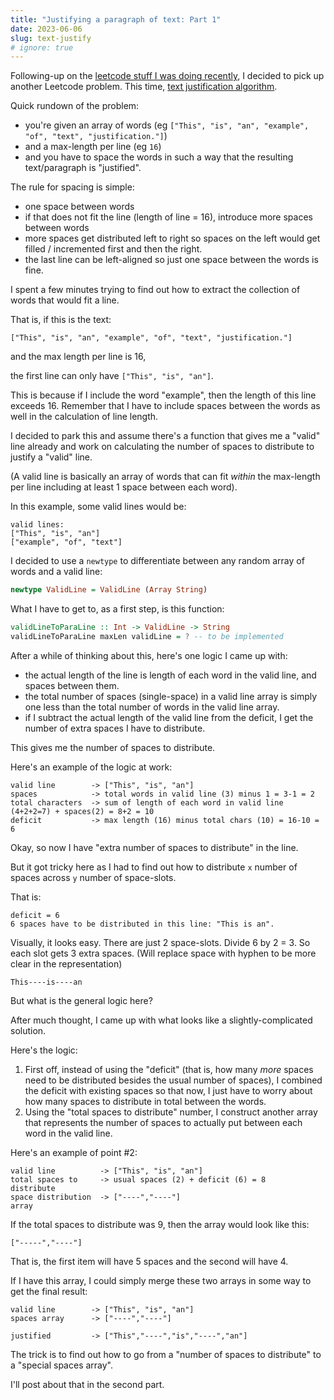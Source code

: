 ```yaml
---
title: "Justifying a paragraph of text: Part 1"
date: 2023-06-06
slug: text-justify
# ignore: true
---
```


Following-up on the [leetcode stuff I was doing recently](/int-to-roman), I decided to pick up another Leetcode problem. This time, [text justification algorithm](https://leetcode.com/problems/text-justification/).

Quick rundown of the problem:

- you're given an array of words (eg `["This", "is", "an", "example", "of", "text", "justification."]`)
- and a max-length per line (eg `16`)
- and you have to space the words in such a way that the resulting text/paragraph is "justified".

The rule for spacing is simple:

- one space between words
- if that does not fit the line (length of line = 16), introduce more spaces between words
- more spaces get distributed left to right so spaces on the left would get filled / incremented first and then the right.
- the last line can be left-aligned so just one space between the words is fine.

I spent a few minutes trying to find out how to extract the collection of words that would fit a line.

That is, if this is the text:

```text
["This", "is", "an", "example", "of", "text", "justification."]
```

and the max length per line is 16,

the first line can only have `["This", "is", "an"]`.

This is because if I include the word "example", then the length of this line exceeds 16. Remember that I have to include spaces between the words as well in the calculation of line length.

I decided to park this and assume there's a function that gives me a "valid" line already and work on calculating the number of spaces to distribute to justify a "valid" line.

(A valid line is basically an array of words that can fit _within_ the max-length per line including at least 1 space between each word).

In this example, some valid lines would be:

```text
valid lines:
["This", "is", "an"]
["example", "of", "text"]
```

I decided to use a `newtype` to differentiate between any random array of words and a valid line:

```haskell
newtype ValidLine = ValidLine (Array String)
```

What I have to get to, as a first step, is this function:

```haskell
validLineToParaLine :: Int -> ValidLine -> String
validLineToParaLine maxLen validLine = ? -- to be implemented
```

After a while of thinking about this, here's one logic I came up with:

- the actual length of the line is length of each word in the valid line, and spaces between them.
- the total number of spaces (single-space) in a valid line array is simply one less than the total number of words in the valid line array.
- if I subtract the actual length of the valid line from the deficit, I get the number of extra spaces I have to distribute.

This gives me the number of spaces to distribute.

Here's an example of the logic at work:

```text
valid line        -> ["This", "is", "an"]
spaces            -> total words in valid line (3) minus 1 = 3-1 = 2
total characters  -> sum of length of each word in valid line (4+2+2=7) + spaces(2) = 8+2 = 10
deficit           -> max length (16) minus total chars (10) = 16-10 = 6
```

Okay, so now I have "extra number of spaces to distribute" in the line.

But it got tricky here as I had to find out how to distribute `x` number of spaces across `y` number of space-slots.

That is:

```text
deficit = 6
6 spaces have to be distributed in this line: "This is an".
```

Visually, it looks easy. There are just 2 space-slots. Divide 6 by 2 = 3. So each slot gets 3 extra spaces. (Will replace space with hyphen to be more clear in the representation)

```text
This----is----an
```

But what is the general logic here?

After much thought, I came up with what looks like a slightly-complicated solution.

Here's the logic:

1. First off, instead of using the "deficit" (that is, how many _more_ spaces need to be distributed besides the usual number of spaces), I combined the deficit with existing spaces so that now, I just have to worry about how many spaces to distribute in total between the words.
2. Using the "total spaces to distribute" number, I construct another array that represents the number of spaces to actually put between each word in the valid line.

Here's an example of point #2:

```text
valid line          -> ["This", "is", "an"]
total spaces to     -> usual spaces (2) + deficit (6) = 8
distribute
space distribution  -> ["----","----"]
array
```

If the total spaces to distribute was 9, then the array would look like this:

```text
["-----","----"]
```

That is, the first item will have 5 spaces and the second will have 4.

If I have this array, I could simply merge these two arrays in some way to get the final result:

```text
valid line        -> ["This", "is", "an"]
spaces array      -> ["----","----"]

justified         -> ["This","----","is","----","an"]
```

The trick is to find out how to go from a "number of spaces to distribute" to a "special spaces array".

I'll post about that in the second part.
